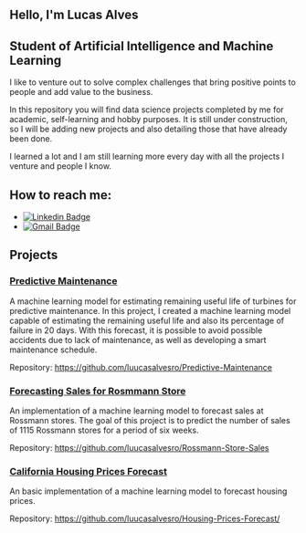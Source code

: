 ## Hello, I'm Lucas Alves
## Student of Artificial Intelligence and Machine Learning

I like to venture out to solve complex challenges that bring positive points to people and add value to the business.

In this repository you will find data science projects completed by me for academic, self-learning and hobby purposes. It is still under construction, so I will be adding new projects and also detailing those that have already been done.

I learned a lot and I am still learning more every day with all the projects I venture and people I know.

## How to reach me:

* [![Linkedin Badge](https://img.shields.io/badge/-LucasAlves-blue?style=flat-square&logo=Linkedin&logoColor=white&link=https://www.linkedin.com/in/lucasalvesro/)](https://www.linkedin.com/in/lucasalvesro/)
* [![Gmail Badge](https://img.shields.io/badge/-luucasalvesro@gmail.com-c14438?style=flat-square&logo=Gmail&logoColor=white&link=mailto:luucasalvesro@gmail.com)](mailto:luucasalvesro@gmail.com)

## Projects

### [Predictive Maintenance](https://github.com/luucasalvesro/Predictive-Maintenance)
  A machine learning model for estimating remaining useful life of turbines for predictive maintenance. In this project, I created a machine learning model capable of estimating the remaining useful life and also its percentage of failure in 20 days. With this forecast, it is possible to avoid possible accidents due to lack of maintenance, as well as developing a smart maintenance schedule.
  
  Repository: https://github.com/luucasalvesro/Predictive-Maintenance

### [Forecasting Sales for Rosmmann Store](https://github.com/luucasalvesro/Rossmann-Store-Sales)
  An implementation of a machine learning model to forecast sales at Rossmann stores. The goal of this project is to predict the number of sales of 1115 Rossmann stores for a period of six weeks.
 
 Repository: https://github.com/luucasalvesro/Rossmann-Store-Sales
  
### [California Housing Prices Forecast](https://github.com/luucasalvesro/Housing-Prices-Forecast/)
  An basic implementation of a machine learning model to forecast housing prices.
  
  Repository: https://github.com/luucasalvesro/Housing-Prices-Forecast/

<!--
**luucasalvesro/luucasalvesro** is a ✨ _special_ ✨ repository because its `README.md` (this file) appears on your GitHub profile.

Here are some ideas to get you started:

- 🔭 I’m currently working on ...
- 🌱 I’m currently learning ...
- 👯 I’m looking to collaborate on ...
- 🤔 I’m looking for help with ...
- 💬 Ask me about ...
- 📫 How to reach me: ...
- 😄 Pronouns: ...
- ⚡ Fun fact: ...
-->
